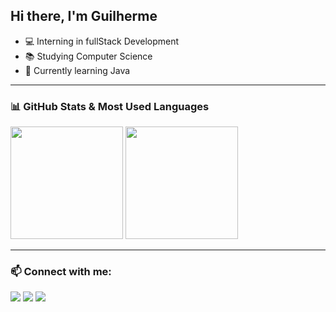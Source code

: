 ## Hi there, I'm Guilherme

- 💻 Interning in fullStack Development  
- 📚 Studying Computer Science  
- 🌱 Currently learning Java  

---

### 📊 GitHub Stats & Most Used Languages  
<div align="left">
  <img height="180em" src="https://github-readme-stats.vercel.app/api?username=guigovs&show_icons=true&theme=dark" />
  <img height="180em" src="https://github-readme-stats.vercel.app/api/top-langs/?username=guigovs&layout=compact&theme=dark" />
</div>

---

### 📫 Connect with me:  
<div align="left">
  <a href="https://instagram.com/guim_dias"><img src="https://img.shields.io/badge/Instagram-E4405F?style=for-the-badge&logo=instagram&logoColor=white"/></a>
  <a href="mailto:guilhermedias2501@gmail.com"><img src="https://img.shields.io/badge/Gmail-D14836?style=for-the-badge&logo=gmail&logoColor=white"/></a>
  <a href="https://linkedin.com/in/guilhermemascarenhas0"><img src="https://img.shields.io/badge/LinkedIn-0077B5?style=for-the-badge&logo=linkedin&logoColor=white"/></a>
</div>
